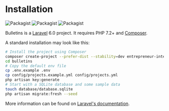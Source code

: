 # Installation

![Packagist](https://img.shields.io/packagist/dt/entrepreneur-interet-general/bulletins.svg?style=flat-square)
![Packagist](https://img.shields.io/packagist/l/entrepreneur-interet-general/bulletins.svg?style=flat-square)
![Packagist](https://img.shields.io/packagist/v/entrepreneur-interet-general/bulletins.svg?style=flat-square)

Bulletins is a [Laravel](https://laravel.com) 6.0 project. It requires PHP 7.2+ and [Composer](https://getcomposer.org).

A standard installation may look like this:
```bash
# Install the project using Composer
composer create-project --prefer-dist --stability=dev entrepreneur-interet-general/bulletins
cd bulletins
# Copy the default env file
cp .env.example .env
cp config/projects.example.yml config/projects.yml
php artisan key:generate
# Start with a SQLite database and some sample data
touch database/database.sqlite
php artisan migrate:fresh --seed
```

More information can be found on [Laravel's documentation](https://laravel.com/docs/5.8#installation).
